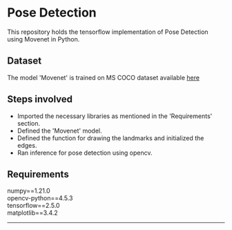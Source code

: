 # Pose Detection
This repository holds the tensorflow implementation of Pose Detection using Movenet in Python.
<br>
## Dataset
The model 'Movenet' is trained on MS COCO dataset available <a href="https://voxel51.com/docs/fiftyone/user_guide/dataset_zoo/index.html">here</a>
<br>
## Steps involved
- Imported the necessary libraries as mentioned in the 'Requirements' section.
- Defined the 'Movenet' model.
- Defined the function for drawing the landmarks and initialized the edges.
- Ran inference for pose detection using opencv.

## Requirements

numpy==1.21.0
<br>
opencv-python==4.5.3
<br>
tensorflow==2.5.0
<br>
matplotlib==3.4.2
<br>
<hr>
